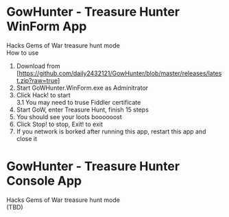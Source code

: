 # GowHunter - Treasure Hunter WinForm App
Hacks Gems of War treasure hunt mode  
How to use  
1. Download from [https://github.com/daily2432121/GowHunter/blob/master/releases/latest.zip?raw=true]  
2. Start GoWHunter.WinForm.exe as Adminitrator  
3. Click Hack! to start  
  3.1 You may need to truse Fiddler certificate  
4. Start GoW, enter Treasure Hunt, finish 15 steps  
5. You should see your loots boooooost  
6. Click Stop! to stop, Exit! to exit  
7. If you network is borked after running this app, restart this app and close it  


# GowHunter - Treasure Hunter Console App
Hacks Gems of War treasure hunt mode  
(TBD)

